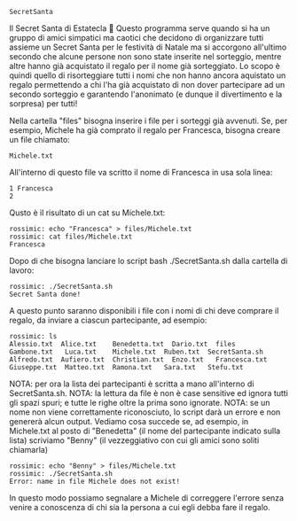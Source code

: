     SecretSanta
Il Secret Santa di Estatecla 🌴
Questo programma serve quando si ha un gruppo di amici simpatici ma caotici che decidono di organizzare tutti assieme un Secret Santa per le festività di Natale ma si accorgono all'ultimo secondo che alcune persone non sono state inserite nel sorteggio, mentre altre hanno già acquistato il regalo per il nome già sorteggiato.
Lo scopo è quindi quello di risorteggiare tutti i nomi che non hanno ancora aquistato un regalo permettendo a chi l'ha già acquistato di non dover partecipare ad un secondo sorteggio e garantendo l'anonimato (e dunque il divertimento e la sorpresa) per tutti!

Nella cartella "files" bisogna inserire i file per i sorteggi già avvenuti.
Se, per esempio, Michele ha già comprato il regalo per Francesca, bisogna creare un file chiamato:
```
Michele.txt
```

All'interno di questo file va scritto il nome di Francesca in usa sola linea:
```
1 Francesca
2
```

Qusto è il risultato di un cat su Michele.txt:
```
rossimic: echo "Francesca" > files/Michele.txt
rossimic: cat files/Michele.txt
Francesca
```

Dopo di che bisogna lanciare lo script bash ./SecretSanta.sh dalla cartella di lavoro:
```
rossimic: ./SecretSanta.sh
Secret Santa done!
```

A questo punto saranno disponibili i file con i nomi di chi deve comprare il regalo, da inviare a ciascun partecipante, ad esempio:
```
rossimic: ls
Alessio.txt  Alice.txt    Benedetta.txt  Dario.txt  files          Gambone.txt   Luca.txt    Michele.txt  Ruben.txt  SecretSanta.sh
Alfredo.txt  Aufiero.txt  Christian.txt  Enzo.txt   Francesca.txt  Giuseppe.txt  Matteo.txt  Ramona.txt   Sara.txt   Stefu.txt
```

NOTA: per ora la lista dei partecipanti è scritta a mano all'interno di SecretSanta.sh.
NOTA: la lettura da file è non è case sensitive ed ignora tutti gli spazi spuri; e tutte le righe oltre la prima sono ignorate.
NOTA: se un nome non viene correttamente riconosciuto, lo script darà un errore e non genererà alcun output.
Vediamo cosa succede se, ad esempio, in Michele.txt al posto di "Benedetta" (il nome del partecipante indicato sulla lista) scriviamo "Benny" (il vezzeggiativo con cui gli amici sono soliti chiamarla)
```
rossimic: echo "Benny" > files/Michele.txt
rossimic: ./SecretSanta.sh
Error: name in file Michele does not exist!
```
In questo modo possiamo segnalare a Michele di correggere l'errore senza venire a conoscenza di chi sia la persona a cui egli debba fare il regalo.
